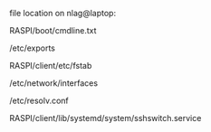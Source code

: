 file location on nlag@laptop:

RASPI/boot/cmdline.txt

/etc/exports

RASPI/client/etc/fstab

/etc/network/interfaces

/etc/resolv.conf

RASPI/client/lib/systemd/system/sshswitch.service 
